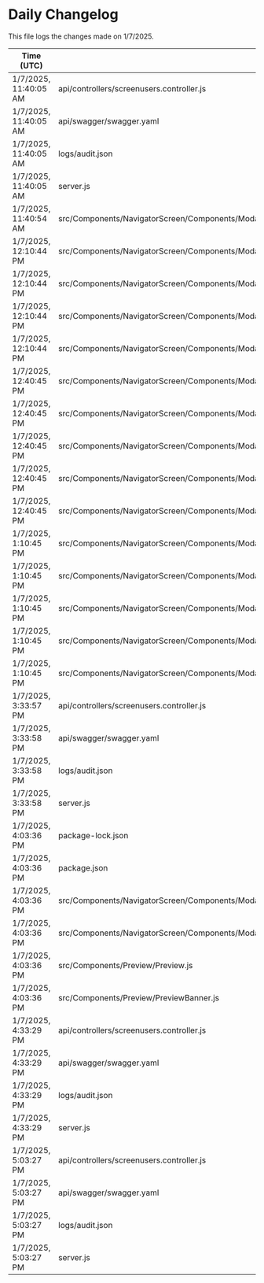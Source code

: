 # Daily Changelog

This file logs the changes made on 1/7/2025.

| Time (UTC)             | Files Modified                    | Changes (Addition/Deletion) |
|------------------------|-----------------------------------|-----------------------------|
| 1/7/2025, 11:40:05 AM | api/controllers/screenusers.controller.js | 4 Additions & 4 Deletions |
| 1/7/2025, 11:40:05 AM | api/swagger/swagger.yaml | 6 Additions & 6 Deletions |
| 1/7/2025, 11:40:05 AM | logs/audit.json | 5 Additions & 5 Deletions |
| 1/7/2025, 11:40:05 AM | server.js | 4 Additions & 4 Deletions |
| 1/7/2025, 11:40:54 AM | src/Components/NavigatorScreen/Components/Modal/ModelLeft/LeftBody.js | 1 Additions & 0 Deletions|
| 1/7/2025, 12:10:44 PM | src/Components/NavigatorScreen/Components/Modal/ModalRight/Banquet/NewPreviewUI/EditTemplateModal.js | 19 Additions & 4 Deletions|
| 1/7/2025, 12:10:44 PM | src/Components/NavigatorScreen/Components/Modal/ModalRight/Banquet/NewPreviewUI/NewPreviewLeftCustomisationData.js | 6 Additions & 9 Deletions|
| 1/7/2025, 12:10:44 PM | src/Components/NavigatorScreen/Components/Modal/ModalRight/Banquet/NewPreviewUI/NewPreviewNewCard.js | 11 Additions & 8 Deletions|
| 1/7/2025, 12:10:44 PM | src/Components/NavigatorScreen/Components/Modal/ModelLeft/LeftBody.js | 1 Additions & 0 Deletions|
| 1/7/2025, 12:40:45 PM | src/Components/NavigatorScreen/Components/Modal/ModalRight/Banquet/NewPreviewUI/EditTemplateModal.js | 19 Additions & 4 Deletions|
| 1/7/2025, 12:40:45 PM | src/Components/NavigatorScreen/Components/Modal/ModalRight/Banquet/NewPreviewUI/NewNavigatorRightPreviewScreen.js | 10 Additions & 5 Deletions|
| 1/7/2025, 12:40:45 PM | src/Components/NavigatorScreen/Components/Modal/ModalRight/Banquet/NewPreviewUI/NewPreviewLeftCustomisationData.js | 6 Additions & 9 Deletions|
| 1/7/2025, 12:40:45 PM | src/Components/NavigatorScreen/Components/Modal/ModalRight/Banquet/NewPreviewUI/NewPreviewNewCard.js | 11 Additions & 8 Deletions|
| 1/7/2025, 12:40:45 PM | src/Components/NavigatorScreen/Components/Modal/ModelLeft/LeftBody.js | 1 Additions & 0 Deletions|
| 1/7/2025, 1:10:45 PM | src/Components/NavigatorScreen/Components/Modal/ModalRight/Banquet/NewPreviewUI/EditTemplateModal.js | 19 Additions & 4 Deletions|
| 1/7/2025, 1:10:45 PM | src/Components/NavigatorScreen/Components/Modal/ModalRight/Banquet/NewPreviewUI/NewNavigatorRightPreviewScreen.js | 30 Additions & 16 Deletions|
| 1/7/2025, 1:10:45 PM | src/Components/NavigatorScreen/Components/Modal/ModalRight/Banquet/NewPreviewUI/NewPreviewLeftCustomisationData.js | 6 Additions & 9 Deletions|
| 1/7/2025, 1:10:45 PM | src/Components/NavigatorScreen/Components/Modal/ModalRight/Banquet/NewPreviewUI/NewPreviewNewCard.js | 11 Additions & 8 Deletions|
| 1/7/2025, 1:10:45 PM | src/Components/NavigatorScreen/Components/Modal/ModelLeft/LeftBody.js | 1 Additions & 0 Deletions|
| 1/7/2025, 3:33:57 PM | api/controllers/screenusers.controller.js | 4 Additions & 4 Deletions|
| 1/7/2025, 3:33:58 PM | api/swagger/swagger.yaml | 6 Additions & 6 Deletions|
| 1/7/2025, 3:33:58 PM | logs/audit.json | 5 Additions & 5 Deletions|
| 1/7/2025, 3:33:58 PM | server.js | 4 Additions & 4 Deletions|
| 1/7/2025, 4:03:36 PM | package-lock.json | 9 Additions & 0 Deletions|
| 1/7/2025, 4:03:36 PM | package.json | 1 Additions & 0 Deletions|
| 1/7/2025, 4:03:36 PM | src/Components/NavigatorScreen/Components/Modal/ModalRight/Banquet/LinkMeetingBoard.js | 137 Additions & 45 Deletions|
| 1/7/2025, 4:03:36 PM | src/Components/NavigatorScreen/Components/Modal/ModelLeft/LeftBody.js | 1 Additions & 0 Deletions|
| 1/7/2025, 4:03:36 PM | src/Components/Preview/Preview.js | 251 Additions & 236 Deletions|
| 1/7/2025, 4:03:36 PM | src/Components/Preview/PreviewBanner.js | 40 Additions & 35 Deletions|
| 1/7/2025, 4:33:29 PM | api/controllers/screenusers.controller.js | 4 Additions & 4 Deletions|
| 1/7/2025, 4:33:29 PM | api/swagger/swagger.yaml | 6 Additions & 6 Deletions|
| 1/7/2025, 4:33:29 PM | logs/audit.json | 5 Additions & 5 Deletions|
| 1/7/2025, 4:33:29 PM | server.js | 4 Additions & 4 Deletions|
| 1/7/2025, 5:03:27 PM | api/controllers/screenusers.controller.js | 4 Additions & 4 Deletions|
| 1/7/2025, 5:03:27 PM | api/swagger/swagger.yaml | 6 Additions & 6 Deletions|
| 1/7/2025, 5:03:27 PM | logs/audit.json | 5 Additions & 5 Deletions|
| 1/7/2025, 5:03:27 PM | server.js | 4 Additions & 4 Deletions|
